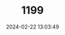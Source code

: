 ---
title: "1199"
category: "Anaecypris hispanica"
draft: false
date: 2024-02-22 13:03:49
languages:
  Spanish; Castilian: ["Jarabugo"]
  Portuguese: ["Saramugo"]
  English: ["Iberian Minnowcarp"]
---